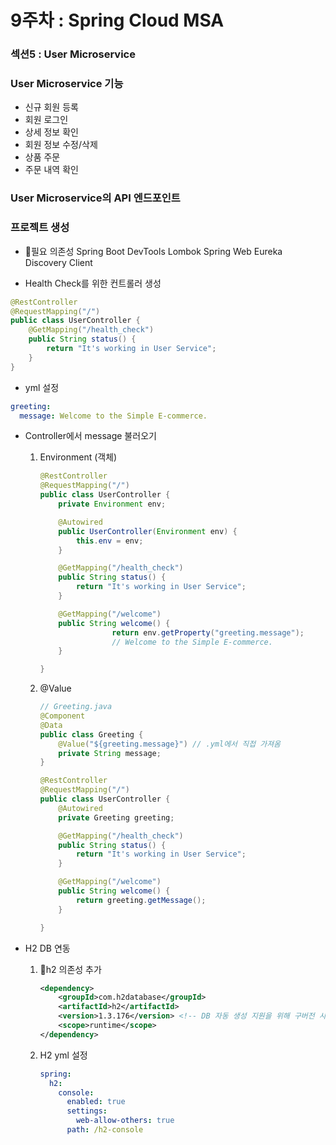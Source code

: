 # 9주차 : Spring Cloud MSA

### 섹션5 : User Microservice

### User Microservice 기능

- 신규 회원 등록
- 회원 로그인
- 상세 정보 확인
- 회원 정보 수정/삭제
- 상품 주문
- 주문 내역 확인

### User Microservice의 API 엔드포인트

### 프로젝트 생성

- 필요 의존성
Spring Boot DevTools
Lombok
Spring Web
Eureka Discovery Client

- Health Check를 위한 컨트롤러 생성
```java
@RestController
@RequestMapping("/")
public class UserController {
    @GetMapping("/health_check")
    public String status() {
        return "It's working in User Service";
    }
}
```


- yml 설정
```yaml
greeting:
  message: Welcome to the Simple E-commerce.
```


- Controller에서 message 불러오기
    1. Environment (객체)

        ```java
        @RestController
        @RequestMapping("/")
        public class UserController {
            private Environment env;

            @Autowired
            public UserController(Environment env) {
                this.env = env;
            }

            @GetMapping("/health_check")
            public String status() {
                return "It's working in User Service";
            }

            @GetMapping("/welcome")
            public String welcome() {
        				return env.getProperty("greeting.message");
        				// Welcome to the Simple E-commerce.
            }

        }
        ```

    2. @Value

        ```java
        // Greeting.java
        @Component
        @Data
        public class Greeting {
            @Value("${greeting.message}") // .yml에서 직접 가져옴
            private String message;
        }
        ```

        ```java
        @RestController
        @RequestMapping("/")
        public class UserController {
            @Autowired
            private Greeting greeting;

            @GetMapping("/health_check")
            public String status() {
                return "It's working in User Service";
            }

            @GetMapping("/welcome")
            public String welcome() {
                return greeting.getMessage();
            }

        }
        ```


- H2 DB 연동
    1. h2 의존성 추가

        ```xml
        <dependency>
            <groupId>com.h2database</groupId>
            <artifactId>h2</artifactId>
            <version>1.3.176</version> <!-- DB 자동 생성 지원을 위해 구버전 사용 -->
            <scope>runtime</scope>
        </dependency>
        ```

    2. H2 yml 설정

        ```yaml
        spring:
          h2:
            console:
              enabled: true
              settings:
                web-allow-others: true
              path: /h2-console
        ```
